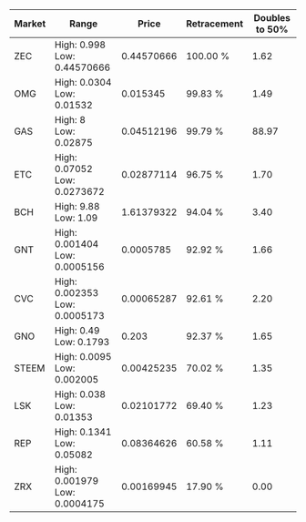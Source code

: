 | Market | Range | Price| Retracement | Doubles to 50% |
| --- | --- | --- | --- | --- |
| ZEC | High: 0.998<br />Low: 0.44570666 | 0.44570666 | 100.00 % | 1.62 |
| OMG | High: 0.0304<br />Low: 0.01532 | 0.015345 | 99.83 % | 1.49 |
| GAS | High: 8<br />Low: 0.02875 | 0.04512196 | 99.79 % | 88.97 |
| ETC | High: 0.07052<br />Low: 0.0273672 | 0.02877114 | 96.75 % | 1.70 |
| BCH | High: 9.88<br />Low: 1.09 | 1.61379322 | 94.04 % | 3.40 |
| GNT | High: 0.001404<br />Low: 0.0005156 | 0.0005785 | 92.92 % | 1.66 |
| CVC | High: 0.002353<br />Low: 0.0005173 | 0.00065287 | 92.61 % | 2.20 |
| GNO | High: 0.49<br />Low: 0.1793 | 0.203 | 92.37 % | 1.65 |
| STEEM | High: 0.0095<br />Low: 0.002005 | 0.00425235 | 70.02 % | 1.35 |
| LSK | High: 0.038<br />Low: 0.01353 | 0.02101772 | 69.40 % | 1.23 |
| REP | High: 0.1341<br />Low: 0.05082 | 0.08364626 | 60.58 % | 1.11 |
| ZRX | High: 0.001979<br />Low: 0.0004175 | 0.00169945 | 17.90 % | 0.00 |
